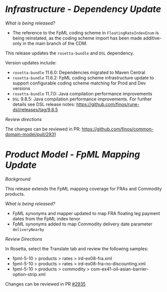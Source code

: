 # _Infrastructure - Dependency Update_

_What is being released?_

- The reference to the FpML coding scheme in `FloatingRateIndexEnum` is being reinstated, as the coding scheme import has been made additive-only in the main branch of the CDM.

This release updates the `rosetta-bundle` and `DSL` dependency.

Version updates include:
- `rosetta-bundle` 11.6.0: Dependencies migrated to Maven Central
- `rosetta-bundle` 11.6.2: FpML coding scheme infrastructure update to support configurable coding scheme matching for Prod and Dev versions
- `rosetta-bundle` 11.7.0: Java compilation performance improvements
- `DSL` 9.8.5: Java compilation performance improvements. For further details see DSL release notes: https://github.com/finos/rune-dsl/releases/tag/9.8.5

_Review directions_

The changes can be reviewed in PR: https://github.com/finos/common-domain-model/pull/2931

# *Product Model - FpML Mapping Update*

_Background_

This release extends the FpML mapping coverage for FRAs and Commodity products.

_What is being released?_

- FpML synonyms and mapper updated to map FRA floating leg payment dates from the FpML index tenor
- FpML synonyms added to map Commodity delivery date parameter `deliveryNearby`

_Review Directions_

In Rosetta, select the Translate tab and review the following samples:

- fpml-5-10 > products > rates > ird-ex08-fra.xml
- fpml-5-10 > products > rates > ird-ex08-fra-no-discounting.xml
- fpml-5-10 > products > commodity > com-ex41-oil-asian-barrier-option-strip.xml

Changes can be reviewed in PR [#2935](https://github.com/finos/common-domain-model/pull/2935)
